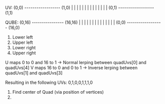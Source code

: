 
UV:
(0,0) ------------------ (1,0)
|                        |
|                        |
|                        |
|                        |
|                        |
|                        |
|                        |
(0,1) ------------------ (1,1)

QUBE:
(0,16) ---------------- (16,16)
  |                        |
  |                        |
  |                        |
  |                        |
  |                        |
  |                        |
  |                        |
(0,0) ------------------ (16,0)


1) Lower left
2) Upper left
3) Lower right
4) Upper right


U maps 0 to 0 and 16 to 1 -> Normal lerping between quadUvs[0] and quadUvs[4]
V maps 16 to 0 and 0 to 1 -> Inverse lerping between quadUvs[1] and quadUvs[3]

Resulting in the following UVs:
0,1,0,0,1,1,1,0



1) Find center of Quad (via position of vertices)
2) 
